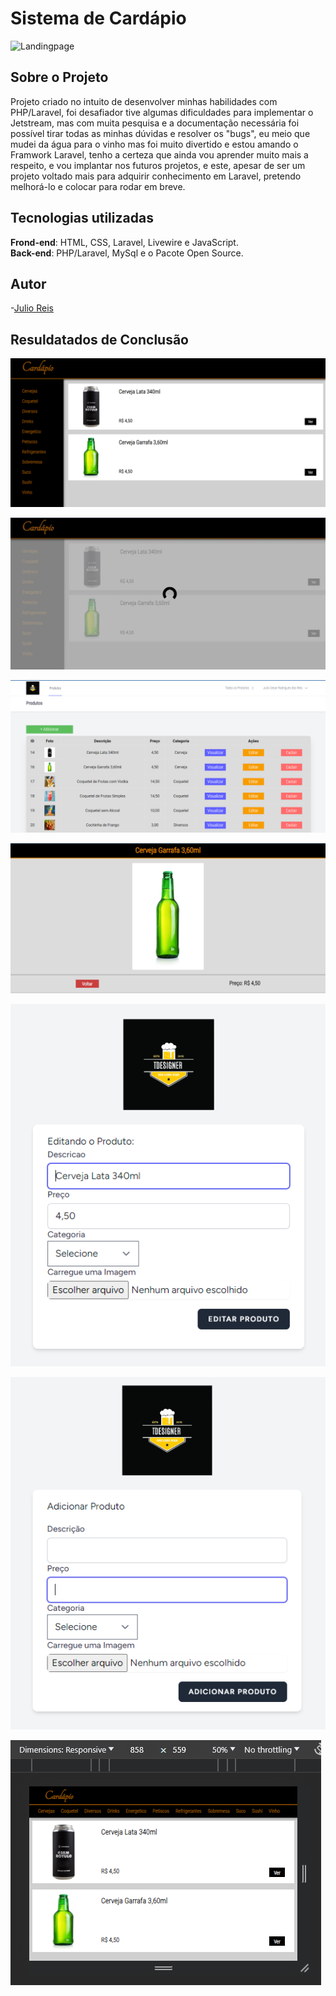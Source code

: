 # Sistema de Cardápio

![Landingpage](image/Cervejas-Google-Chrome-2023-09-30-10-45-34.gif)

## Sobre o Projeto

Projeto criado no intuito de desenvolver minhas habilidades com PHP/Laravel, foi desafiador tive algumas dificuldades para implementar o Jetstream, mas com muita pesquisa e a documentação necessária foi possível tirar todas as minhas dúvidas e resolver os "bugs", eu meio que mudei da água para o vinho mas foi muito divertido e estou amando o Framwork Laravel, tenho a certeza que ainda vou aprender muito mais a respeito, e vou implantar nos futuros projetos, e este, apesar de ser um projeto voltado mais para adquirir conhecimento em Laravel, pretendo melhorá-lo e colocar para rodar em breve.

## Tecnologias utilizadas
**Frond-end**: HTML, CSS, Laravel, Livewire e JavaScript. <br>
**Back-end**: PHP/Laravel, MySql e o Pacote Open Source.

## Autor
-[Julio Reis]()

## Resuldatados de Conclusão

![Landingpage](image/img1.PNG)

![Landingpage](image/img7.jpg)

![Landingpage](image/im2.PNG)

![Landingpage](image/img4.PNG)

![Landingpage](image/img5.PNG)

![Landingpage](image/img6.PNG)

![Landingpage](image/img8.PNG)
